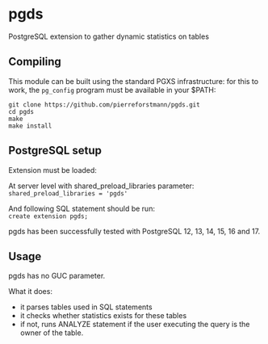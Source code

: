# pgds

PostgreSQL extension to gather dynamic statistics on tables

## Compiling

This module can be built using the standard PGXS infrastructure: for this to work, the `pg_config` program must be available in your $PATH:

`git clone https://github.com/pierreforstmann/pgds.git`
<br>
`cd pgds`
<br>
`make`
<br>
`make install`
<br>

## PostgreSQL setup

Extension must be loaded:

At server level with shared_preload_libraries parameter:
<br>
`shared_preload_libraries = 'pgds'`
<br>

And following SQL statement should be run:
<br>
`create extension pgds;`
<br>

pgds has been successfully tested with PostgreSQL 12, 13, 14, 15, 16 and 17.

## Usage

pgds has no GUC parameter.

What it does:

- it parses tables used in SQL statements
- it checks whether statistics exists for these tables 
- if not, runs ANALYZE statement if the user executing the query is the owner of the table.

